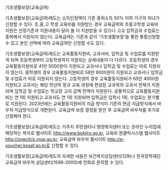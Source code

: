 기초생활보장(교육급여)


기초생활보장(교육급여)제도는 소득인정액이 기준 중위소득 50% 이하 가구의 자녀가 신청할 수 있다. 초,중,고 학생 교육비를 지원받는 경우 교육급여와 초중고학생 교육비 지원은 선정기준과 지원내용이 달라 둘 다 지원받을 수 있으나 고교 입학금과 수업료는 중복해서 지원되지 않는다. 교육급여는 기존과 같이 '기초생활보장'을 통한 통합신청할 수 있고 본인 선택에 따라 교육급여만 신청할 수도 있다.


기초생활보장(교육급여)제도는 교육활동지원비, 교과서비, 입학금 및 수업료를 지원받게 되며 초등학생부터 고등학생까지 지원되는 상세내용이 다 다르다. 초등학생의 경우 교육활동지원비로 41만 5000원이 지원되고 교과서나 입학금 및 수업료는 따로 지원되지 않는다. 중학생의 경우 교육활동지원비로 58만 9000원이 지원되고 교과서나 입학금 및 수업료가 따로 지원되지 않는다. 고등학생의 경우 교육활동지원비가 65만 4000원 지원되고 교과서는 해당 학년의 정규 교육 과정에 편성된 교과목의 교과서 전체가 지원되며 입학금 및 수업료는 학교장 고지 금액 전액이 지원된다. 공통적으로 교육활동지원비는 연 1회 지원되고 교과서도 연 1회 지원되며 입학금은 입학시 1회, 수업료는 분기별로 지원된다. 2023년에는 교육활동지원비의 지급 방식이 기존의 현금 지급방식에서 바우처 지급방식으로 개편된다. 교육급여 보장 결정을 받은 후 교육급여 바우처를 추가로 신청해야 한다.


기초생활보장(교육급여)제도는 거주지 주민센터나 행정복지센터 또는 온라인 누리집에 해당하는 복지로 웹사이트 http://www.bokjiro.go.kr, 교육비 원클릭시스템 웹사이트 http://oneclick.moe.go.kr, 교육급여 바우처 웹사이트 http://e-voucher.kosaf.go.kr로 신청할 수 있다.


기초생활보장(교육급여)제도의 자세한 내용은 보건복지상담센터(129)나 한국장학재단 교육급여 바우처 상담센터(1599-2000)에 전화로 문의할 수 있다.